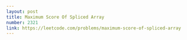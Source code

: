 ```yaml
---
layout: post
title: Maximum Score Of Spliced Array
number: 2321
link: https://leetcode.com/problems/maximum-score-of-spliced-array
---
```

